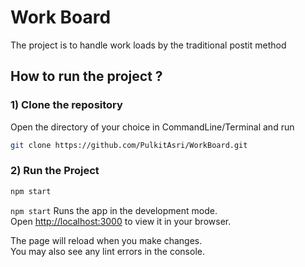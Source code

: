 # Work Board
The project is to handle work loads by the traditional postit method

## How to run the project ?

### 1) Clone the repository

Open the directory of your choice in CommandLine/Terminal and run 

```bash
git clone https://github.com/PulkitAsri/WorkBoard.git
```

### 2) Run the Project

```bash
npm start
```


`npm start` Runs the app in the development mode.\
Open [http://localhost:3000](http://localhost:3000) to view it in your browser.

The page will reload when you make changes.\
You may also see any lint errors in the console.
